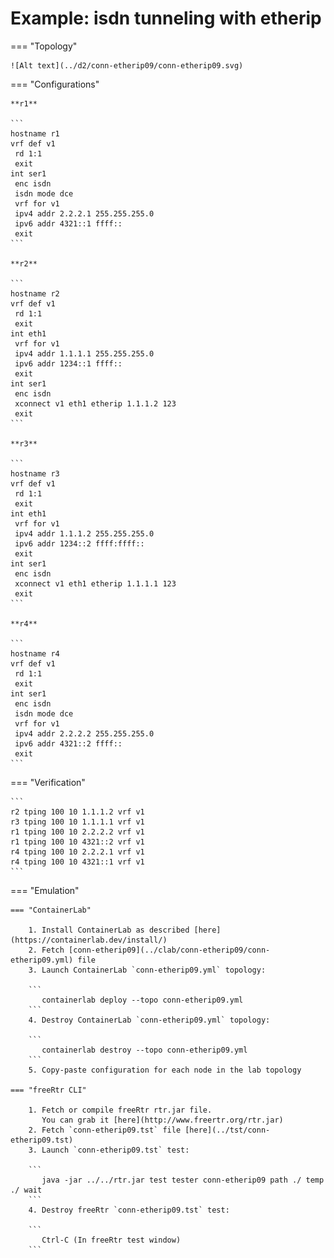 # Example: isdn tunneling with etherip

=== "Topology"

    ![Alt text](../d2/conn-etherip09/conn-etherip09.svg)

=== "Configurations"

    **r1**

    ```
    hostname r1
    vrf def v1
     rd 1:1
     exit
    int ser1
     enc isdn
     isdn mode dce
     vrf for v1
     ipv4 addr 2.2.2.1 255.255.255.0
     ipv6 addr 4321::1 ffff::
     exit
    ```

    **r2**

    ```
    hostname r2
    vrf def v1
     rd 1:1
     exit
    int eth1
     vrf for v1
     ipv4 addr 1.1.1.1 255.255.255.0
     ipv6 addr 1234::1 ffff::
     exit
    int ser1
     enc isdn
     xconnect v1 eth1 etherip 1.1.1.2 123
     exit
    ```

    **r3**

    ```
    hostname r3
    vrf def v1
     rd 1:1
     exit
    int eth1
     vrf for v1
     ipv4 addr 1.1.1.2 255.255.255.0
     ipv6 addr 1234::2 ffff:ffff::
     exit
    int ser1
     enc isdn
     xconnect v1 eth1 etherip 1.1.1.1 123
     exit
    ```

    **r4**

    ```
    hostname r4
    vrf def v1
     rd 1:1
     exit
    int ser1
     enc isdn
     isdn mode dce
     vrf for v1
     ipv4 addr 2.2.2.2 255.255.255.0
     ipv6 addr 4321::2 ffff::
     exit
    ```

=== "Verification"

    ```
    r2 tping 100 10 1.1.1.2 vrf v1
    r3 tping 100 10 1.1.1.1 vrf v1
    r1 tping 100 10 2.2.2.2 vrf v1
    r1 tping 100 10 4321::2 vrf v1
    r4 tping 100 10 2.2.2.1 vrf v1
    r4 tping 100 10 4321::1 vrf v1
    ```

=== "Emulation"

    === "ContainerLab"

        1. Install ContainerLab as described [here](https://containerlab.dev/install/)  
        2. Fetch [conn-etherip09](../clab/conn-etherip09/conn-etherip09.yml) file  
        3. Launch ContainerLab `conn-etherip09.yml` topology:  

        ```
           containerlab deploy --topo conn-etherip09.yml  
        ```
        4. Destroy ContainerLab `conn-etherip09.yml` topology:  

        ```
           containerlab destroy --topo conn-etherip09.yml  
        ```
        5. Copy-paste configuration for each node in the lab topology

    === "freeRtr CLI"

        1. Fetch or compile freeRtr rtr.jar file.  
           You can grab it [here](http://www.freertr.org/rtr.jar)  
        2. Fetch `conn-etherip09.tst` file [here](../tst/conn-etherip09.tst)  
        3. Launch `conn-etherip09.tst` test:  

        ```
           java -jar ../../rtr.jar test tester conn-etherip09 path ./ temp ./ wait
        ```
        4. Destroy freeRtr `conn-etherip09.tst` test:  

        ```
           Ctrl-C (In freeRtr test window)
        ```

